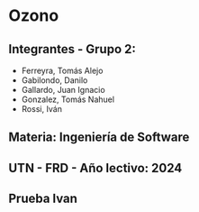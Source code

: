 # Ozono

## Integrantes - Grupo 2:
- Ferreyra, Tomás Alejo 
- Gabilondo, Danilo
- Gallardo, Juan Ignacio
- Gonzalez, Tomás Nahuel
- Rossi, Iván

## Materia: Ingeniería de Software

## UTN - FRD - Año lectivo: 2024

## Prueba Ivan
